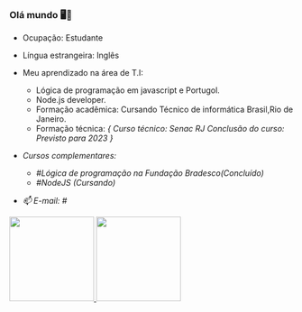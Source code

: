 ###                               Olá mundo 🖥📱
- Ocupação: Estudante 
- Língua estrangeira: Inglês
- Meu aprendizado na área de T.I:
 
  - Lógica de programação em javascript e Portugol.
  - Node.js developer.
  - Formação acadêmica: Cursando Técnico de informática Brasil,Rio de Janeiro.
  - Formação técnica: <Em processo>
          {
           Curso técnico: Senac RJ
           Conclusão do curso: Previsto para 2023 
          }
- Cursos complementares: 
   - #Lógica de programação na Fundação Bradesco(Concluído) 
   - #NodeJS (Cursando)

- 📫 E-mail: #
<div>
<div align="left">
  <a href="https://github.com/yuri1709">
  <img height="150em" src="https://github-readme-stats.vercel.app/api?username=yuri1709&show_icons=true&theme=algolia&include_all_commits=true&count_private=true"/>   
  <img height="150em" src="https://github-readme-stats.vercel.app/api/top-langs/?username=yuri1709&layout=compact&langs_count=7&theme=algolia"/>
 </div>
 </div>
  
 



